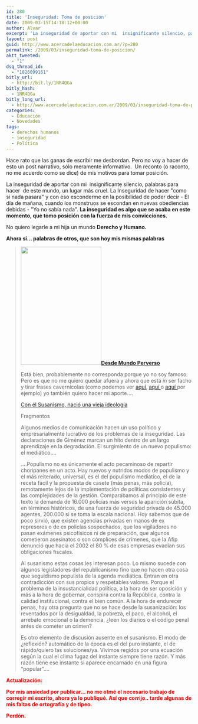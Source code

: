 ```yaml
---
id: 280
title: 'Inseguridad: Toma de posición'
date: 2009-03-15T14:18:12+00:00
author: Alvar
excerpt: 'La inseguridad de aportar con mi  insignificante silencio, palabras para hacer  de este mundo, un lugar más cruel. La Inseguridad de hacer "como si nada pasara" y con eso esconderme en la posibilidad de poder decir - El día de mañana, cuando los monstruos se escondan en nuevas obedencias de vidas - "Yo no sabía nada". La inseguridad es algo que se acaba en este momento, que tomo posición con la fuerza de mis convicciones. '
layout: post
guid: http://www.acercadelaeducacion.com.ar/?p=280
permalink: /2009/03/inseguridad-toma-de-posicion/
aktt_tweeted:
  - "1"
dsq_thread_id:
  - "1826099161"
bitly_url:
  - http://bit.ly/1NR4QGa
bitly_hash:
  - 1NR4QGa
bitly_long_url:
  - http://www.acercadelaeducacion.com.ar/2009/03/inseguridad-toma-de-posicion/
categories:
  - Educación
  - Novedades
tags:
  - derechos humanos
  - inseguridad
  - Política
---
```

Hace rato que las ganas de escribir me desbordan. Pero no voy a hacer de esto un post narrativo, sólo meramente informativo.  Un reconto (o raconto, no me acuerdo como se dice) de mis motivos para tomar posición.

La inseguridad de aportar con mi  insignificante silencio, palabras para hacer  de este mundo, un lugar más cruel. La Inseguridad de hacer "como si nada pasara" y con eso esconderme en la posibilidad de poder decir - El día de mañana, cuando los monstruos se escondan en nuevas obediencias debidas - "Yo no sabía nada". <strong>La inseguridad es algo que se acaba en este momento, que tomo posición con la fuerza de mis convicciones. </strong>

No quiero legarle a mi hija un mundo <strong>Derecho y Humano.</strong>

<strong>Ahora si... palabras de otros, que son hoy mis mismas palabras
</strong>
<blockquote><strong><img class="alignleft" title="Mano derecha" src="http://2.bp.blogspot.com/_UstCLIDJn64/SbEeMSNpIYI/AAAAAAAABFw/m9XFcJREMsI/s320/mano.jpg" alt="" width="218" height="320" /><a title="Hacer click para leer el post completo" href="http://mundo-perverso.blogspot.com/2009/03/me-sumo-la-campana.html" target="_blank">Desde Mundo Perverso</a></strong>

Está bien, probablemente no corresponda porque yo no soy famoso. Pero es que no me quiero quedar afuera y ahora que está <span style="font-style: italic;">in</span> ser facho y tirar frases cavernícolas (como podemos ver <a href="http://desdegambier.blogspot.com/2009/03/cachifrase-de-hoy.html">aquí</a>, <a href="http://www.primiciasya.com/despliegue.php?idnoticia=9248">aquí </a>o <a href="http://www.cronista.com/notas/178131-susana-gimenez-el-que-mata-tiene-que-morir">aquí </a>por ejemplo) yo también quiero hacer mi aporte.<span class="fullpost">...</span>

<a title="Nota de Miradas al sur" href="http://www.elargentino.com/nota-32685-Con-el-susanismo-nacio-una-vieja-ideologia.html" target="_blank">Con el Susanismo, nació una vieja ideología</a>

Fragmentos

Algunos medios de comunicación hacen un uso político y empresarialmente lucrativo de los problemas de la inseguridad. Las declaraciones de Giménez marcan un hito dentro de un largo aprendizaje en la degradación. El surgimiento de un nuevo populismo: el mediático....

....Populismo no es únicamente el acto pecaminoso de repartir choripanes en un acto. Hay nuevos y nutridos modos de populismo y el más reiterado, universal, es el del populismo mediático, el de la receta fácil y la propuesta de casete (más penas, más policía), remotamente lejos de la
implementación de políticas consistentes y las complejidades de la gestión. Comparábamos al principio de este texto la demanda de 16.000 policías más versus la aparición súbita, en términos históricos, de una fuerza de seguridad privada de 45.000 agentes, 200.000 si se toma la escala nacional. Hoy sabemos que de poco sirvió, que existen agencias privadas en manos de ex represores o de ex policías sospechados, que los vigiladores no pasan exámenes psicofísicos ni de preparación, que algunos cometieron asesinatos o son cómplices de crímenes, que la Afip denunció que hacia el 2002 el 80 % de esas empresas evadían sus obligaciones fiscales.

Al susanismo estas cosas les interesan poco. Lo mismo sucede con algunos legisladores del republicanismo fino que no hacen otra cosa que seguidismo populista de la agenda mediática. Entran en otra contradicción con sus propios y respetables valores. Porque el problema de la insustancialidad política, a la hora de ser oposición y más a la hora de gobernar, conspira contra la República, contra la calidad institucional, contra el bien común. A la hora de endurecer penas, hay otra pregunta que no se hace desde la susanización: los reventados por la desigualdad, la pobreza, el paco, el alcohol, el arrebato emocional o la demencia, ¿leen los diarios o el código penal antes de cometer un crimen?

Es otro elemento de discusión ausente en el susanismo. El modo de ¿reflexión? automático de la época es el del puro instante, el de rápido/quiero las soluciones/ya. Vivimos regidos por una ecuación según la cual el clima fugaz del instante siempre tiene razón. Y más razón tiene ese instante si aparece encarnado en una figura “popular”....

<span class="fullpost">
</span></blockquote>
<strong><span style="color: #ff0000;">Actualización:</span></strong>

<strong><span style="color: #ff0000;">Por mis ansiedad por publicar... no me otmé el necesario trabajo de corregir mi escrito, ahora ya lo publiqué. Así que corrijo.. tarde algunas de mis faltas de ortografía y de tipeo. </span></strong>

<strong><span style="color: #ff0000;">Perdón.
</span></strong>